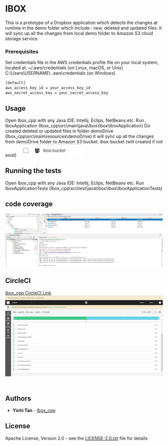 # IBOX

This is a prototype of a Dropbox application which detects the changes at runtime in the demo folder which include : new, deleted and updated files. It will sync up all the changes from local demo folder to Amazon S3 cloud storage service.

### Prerequisites

Set credentials file in the AWS credentials profile file on your local system, located at:
~/.aws/credentials (on Linux, macOS, or Unix)
C:\Users\USERNAME\ .aws\credentials (on Windows)

```
[default]
aws_access_key_id = your_access_key_id
aws_secret_access_key = your_secret_access_key
```

## Usage

Open Ibox_cpp with any Java IDE: Intellij, Eclips, NetBeans etc.
Run IboxApplication (Ibox_cpp\src\main\java\Ibox\Ibox\IboxApplication)
Do created deleted or updated files in folder demoDrive (Ibox_cpp\src\main\resources\demoDrive\)
It will sync up all the changes from demoDrive folder to Amazon S3 bucket: ibox-bucket (will created if not exist)
![avatar](https://github.com/yanyichi/Ibox_cpp/blob/master/pic/ibox_bucket.png)

## Running the tests

Open Ibox_cpp with any Java IDE: Intellij, Eclips, NetBeans etc.
Run IboxApplicationTests (Ibox_cpp\src\test\java\Ibox\Ibox\IboxApplicationTests)

## code coverage
![avatar](https://github.com/yanyichi/Ibox_cpp/blob/master/pic/Code%20Covered.jpg)

## CircleCI
[Ibox_cpp CircleCI Link](https://circleci.com/gh/yanyichi/Ibox_cpp/23)
![avatar](https://github.com/yanyichi/Ibox_cpp/blob/master/pic/CircleCI.jpg)

## Authors

* **Yichi Tan** - [Ibox_cpp](https://github.com/yanyichi/Ibox_cpp)

## License

Apache License, Version 2.0 - see the [LICENSE-2.0.txt](http://www.apache.org/licenses/LICENSE-2.0.txt) file for details


